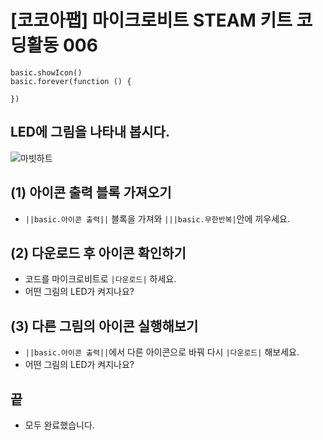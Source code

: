 # [코코아팹] 마이크로비트 STEAM 키트 코딩활동 006

```ghost
basic.showIcon()
basic.forever(function () {
	
})
```

## LED에 그림을 나타내 봅시다.
![마빗하트](https://github.com/kocoasolution/mytutorial/assets/170903760/68ed9256-13df-413a-b39b-31319d6fe612)


## (1) 아이콘 출력 블록 가져오기
* ``||basic.아이콘 출력||`` 블록을 가져와 ``|||basic.무한반복|``안에 끼우세요.

## (2) 다운로드 후 아이콘 확인하기
* 코드를 마이크로비트로 ``|다운로드|`` 하세요.
* 어떤 그림의 LED가 켜지나요?

## (3) 다른 그림의 아이콘 실행해보기
*  ``||basic.아이콘 출력||``에서 다른 아이콘으로 바꿔 다시 ``|다운로드|`` 해보세요.
* 어떤 그림의 LED가 켜지나요?

## 끝
* 모두 완료했습니다.

